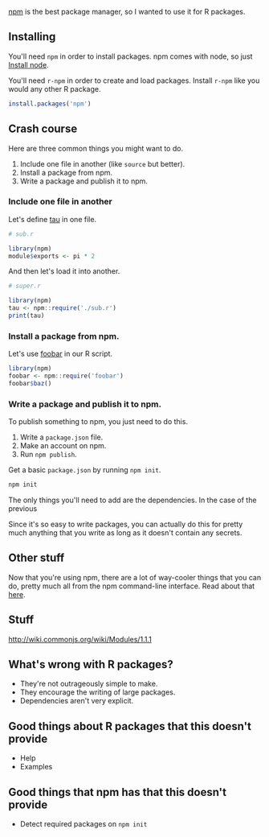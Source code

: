 [npm]() is the best package manager,
so I wanted to use it for R packages.

## Installing
You'll need `npm` in order to install packages. npm comes
with node, so just [Install node]().

You'll need `r-npm` in order to create and load packages.
Install `r-npm` like you would any other R package.
```r
install.packages('npm')
```

## Crash course
Here are three common things you might want to do.

1. Include one file in another (like `source` but better).
2. Install a package from npm.
3. Write a package and publish it to npm.

### Include one file in another
Let's define [tau]() in one file.
```r
# sub.r

library(npm)
module$exports <- pi * 2
```

And then let's load it into another.
```r
# super.r

library(npm)
tau <- npm::require('./sub.r')
print(tau)
```

### Install a package from npm.
Let's use [foobar](r-foobar)
in our R script.
```r
library(npm)
foobar <- npm::require('foobar')
foobar$baz()
```

### Write a package and publish it to npm.
To publish something to npm, you just need to do this.

1. Write a `package.json` file.
2. Make an account on npm.
3. Run `npm publish`.

Get a basic `package.json` by running `npm init`.

```sh
npm init
```

The only things you'll need to add are the dependencies.
In the case of the previous

Since it's so easy to write packages, you can actually
do this for pretty much anything that you write as long
as it doesn't contain any secrets.

## Other stuff
Now that you're using npm, there are a lot of way-cooler
things that you can do, pretty much all from the npm
command-line interface. Read about that
[here]().

## Stuff
http://wiki.commonjs.org/wiki/Modules/1.1.1


## What's wrong with R packages?

* They're not outrageously simple to make.
* They encourage the writing of large packages.
* Dependencies aren't very explicit.

## Good things about R packages that this doesn't provide

* Help
* Examples

## Good things that npm has that this doesn't provide

* Detect required packages on `npm init`
